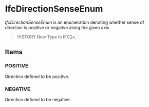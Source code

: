 # IfcDirectionSenseEnum

_IfcDirectionSenseEnum_ is an enumeration denoting whether sense of direction is positive or negative along the given axis.<!-- end of definition -->

> HISTORY New Type in IFC2x.

## Items

### POSITIVE
Direction defined to be positive.

### NEGATIVE
Direction defined to be negative.
